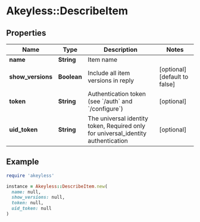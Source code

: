 # Akeyless::DescribeItem

## Properties

| Name | Type | Description | Notes |
| ---- | ---- | ----------- | ----- |
| **name** | **String** | Item name |  |
| **show_versions** | **Boolean** | Include all item versions in reply | [optional][default to false] |
| **token** | **String** | Authentication token (see &#x60;/auth&#x60; and &#x60;/configure&#x60;) | [optional] |
| **uid_token** | **String** | The universal identity token, Required only for universal_identity authentication | [optional] |

## Example

```ruby
require 'akeyless'

instance = Akeyless::DescribeItem.new(
  name: null,
  show_versions: null,
  token: null,
  uid_token: null
)
```

